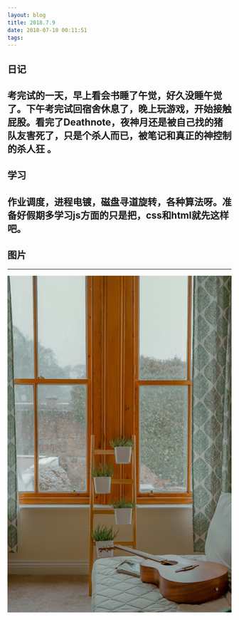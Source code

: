 ```yaml
---
layout: blog
title: 2018.7.9
date: 2018-07-10 00:11:51
tags:
---
```

## 日记
考完试的一天，早上看会书睡了午觉，好久没睡午觉了。下午考完试回宿舍休息了，晚上玩游戏，开始接触屁股。看完了Deathnote，夜神月还是被自己找的猪队友害死了，只是个杀人而已，被笔记和真正的神控制的杀人狂 。
---
## 学习
作业调度，进程电镀，磁盘寻道旋转，各种算法呀。准备好假期多学习js方面的只是把，css和html就先这样吧。
---
## 图片
---
[![picture](https://raw.githubusercontent.com/PENGFEI-CN/githubPENGFEI-CN.github.io/master/images/06.jpg '生活，不应该就是按照自己喜欢的方式吗')](https://raw.githubusercontent.com/PENGFEI-CN/githubPENGFEI-CN.github.io/master/images/06.jpg)
